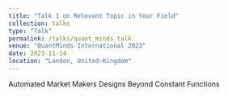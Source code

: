 ```yaml
---
title: "Talk 1 on Relevant Topic in Your Field"
collection: talks
type: "Talk"
permalink: /talks/quant_minds_talk
venue: "QuantMinds International 2023"
date: 2023-11-14
location: "London, United-Kingdom"
---
```


Automated Market Makers Designs Beyond Constant Functions